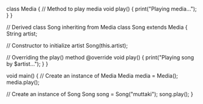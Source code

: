 class Media {
  // Method to play media
  void play() {
    print("Playing media...");
  }
}

// Derived class Song inheriting from Media
class Song extends Media {
  String artist;

  // Constructor to initialize artist
  Song(this.artist);

  // Overriding the play() method
  @override
  void play() {
    print("Playing song by $artist...");
  }
}

void main() {
  // Create an instance of Media
  Media media = Media();
  media.play();

  // Create an instance of Song
  Song song = Song("muttaki");
  song.play();
}
